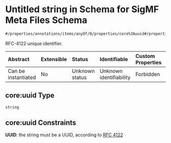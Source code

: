 # Untitled string in Schema for SigMF Meta Files Schema

```txt
#/properties/annotations/items/anyOf/0/properties/core%3Auuid#/properties/annotations/items/anyOf/0/properties/core:uuid
```

RFC-4122 unique identifier.

| Abstract            | Extensible | Status         | Identifiable            | Custom Properties | Additional Properties | Access Restrictions | Defined In                                                             |
| :------------------ | :--------- | :------------- | :---------------------- | :---------------- | :-------------------- | :------------------ | :--------------------------------------------------------------------- |
| Can be instantiated | No         | Unknown status | Unknown identifiability | Forbidden         | Allowed               | none                | [sigmf.schema.json\*](../out/sigmf.schema.json "open original schema") |

## core:uuid Type

`string`

## core:uuid Constraints

**UUID**: the string must be a UUID, according to [RFC 4122](https://tools.ietf.org/html/rfc4122 "check the specification")
